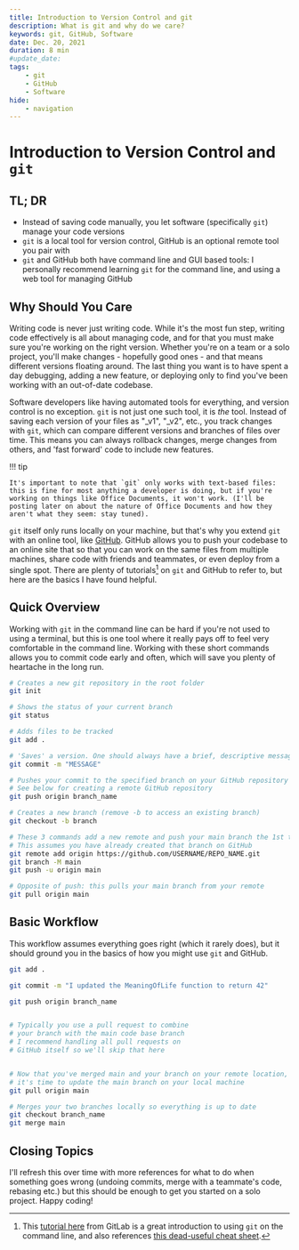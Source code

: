 ```yaml
---
title: Introduction to Version Control and git
description: What is git and why do we care?
keywords: git, GitHub, Software
date: Dec. 20, 2021
duration: 8 min
#update_date:
tags:
    - git
    - GitHub
    - Software
hide:
    - navigation
---
```


# Introduction to Version Control and `git`

## TL; DR

-   Instead of saving code manually, you let software (specifically `git`) manage your code versions
-   `git` is a local tool for version control, GitHub is an optional remote tool you pair with
-   `git` and GitHub both have command line and GUI based tools: I personally recommend learning `git` for the command line, and using a web tool for managing GitHub

## Why Should You Care

Writing code is never just writing code. While it's the most fun step, writing code effectively is all about managing code, and for that you must make sure you're working on the right version. Whether you're on a team or a solo project, you'll make changes - hopefully good ones - and that means different versions floating around. The last thing you want is to have spent a day debugging, adding a new feature, or deploying only to find you've been working with an out-of-date codebase.

Software developers like having automated tools for everything, and version control is no exception. `git` is not just one such tool, it is _the_ tool. Instead of saving each version of your files as "\_v1", "\_v2", etc., you track changes with `git`, which can compare different versions and branches of files over time. This means you can always rollback changes, merge changes from others, and 'fast forward' code to include new features.

!!! tip

    It's important to note that `git` only works with text-based files: this is fine for most anything a developer is doing, but if you're working on things like Office Documents, it won't work. (I'll be posting later on about the nature of Office Documents and how they aren't what they seem: stay tuned).

`git` itself only runs locally on your machine, but that's why you extend `git` with an online tool, like <a href='https://github.com/' target='_blank'>GitHub</a>. GitHub allows you to push your codebase to an online site that so that you can work on the same files from multiple machines, share code with friends and teammates, or even deploy from a single spot. There are plenty of tutorials[^1] on `git` and GitHub to refer to, but here are the basics I have found helpful.

## Quick Overview

Working with `git` in the command line can be hard if you're not used to using a terminal, but this is one tool where it really pays off to feel very comfortable in the command line. Working with these short commands allows you to commit code early and often, which will save you plenty of heartache in the long run.

```bash title="Basic git commands"
# Creates a new git repository in the root folder
git init

# Shows the status of your current branch
git status

# Adds files to be tracked
git add .

# 'Saves' a version. One should always have a brief, descriptive message.
git commit -m "MESSAGE"

# Pushes your commit to the specified branch on your GitHub repository
# See below for creating a remote GitHub repository
git push origin branch_name

# Creates a new branch (remove -b to access an existing branch)
git checkout -b branch

# These 3 commands add a new remote and push your main branch the 1st time.
# This assumes you have already created that branch on GitHub
git remote add origin https://github.com/USERNAME/REPO_NAME.git
git branch -M main
git push -u origin main

# Opposite of push: this pulls your main branch from your remote
git pull origin main
```

## Basic Workflow

This workflow assumes everything goes right (which it rarely does), but it should ground you in the basics of how you might use `git` and GitHub.

```bash title="Basic git workflow"
git add .

git commit -m "I updated the MeaningOfLife function to return 42"

git push origin branch_name


# Typically you use a pull request to combine
# your branch with the main code base branch
# I recommend handling all pull requests on
# GitHub itself so we'll skip that here


# Now that you've merged main and your branch on your remote location,
# it's time to update the main branch on your local machine
git pull origin main

# Merges your two branches locally so everything is up to date
git checkout branch_name
git merge main
```

## Closing Topics

I'll refresh this over time with more references for what to do when something goes wrong (undoing commits, merge with a teammate's code, rebasing etc.) but this should be enough to get you started on a solo project. Happy coding!

[^1]: This <a href="https://docs.gitlab.com/ee/gitlab-basics/start-using-git.html" target="_blank">tutorial here</a> from GitLab is a great introduction to using `git` on the command line, and also references <a href='https://about.gitlab.com/images/press/git-cheat-sheet.pdf' target='_blank'>this dead-useful cheat sheet</a>.
